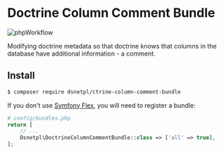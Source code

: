 # Doctrine Column Comment Bundle

![phpWorkflow](https://github.com/dsnetpl/doctrine-column-comment-bundle/actions/workflows/php.yml/badge.svg)

Modifying doctrine metadata so that doctrine knows that columns in the database have additional information - a comment.

## Install
``` bash
$ composer require dsnetpl/ctrine-column-comment-bundle
```

If you don't use [Symfony Flex](https://github.com/symfony/flex), you will need to register a bundle:
```php
# config/bundles.php
return [
    // ...
    Dsnetpl\DoctrineColumnCommentBundle::class => ['all' => true],
];
```
